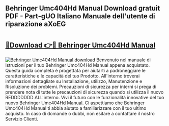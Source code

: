 ## Behringer Umc404Hd Manual Download gratuit PDF - Part-gUO Italiano Manuale dell'utente di riparazione aXoEG

# <h2><a href="http://dfcq4bq.blite.top/?on=Behringer+Umc404Hd+Manual">🔗Download 👉🔴 Behringer Umc404Hd Manual</a></h2>

[![Behringer Umc404Hd Manual download](https://i.imgur.com/lujVjoI.png)](http://dfcq4bq.blite.top/?on=Behringer+Umc404Hd+Manual)
Benvenuto nel manuale di Istruzioni per il tuo Behringer Umc404Hd Manual appena acquistato. Questa guida completa è progettata per aiutarti a padroneggiare le caratteristiche e le capacità del tuo Prodotto. All'interno troverai informazioni dettagliate su Installazione, utilizzo, Manutenzione e Risoluzione dei problemi. Precauzioni di sicurezza per interni si prega di prendere nota di tutte le precauzioni di sicurezza quando si utilizza il nuovo REDDDDDDD ALL'interno. Vivi il futuro con le funzionalità innovative del tuo nuovo Behringer Umc404Hd Manual. Ci aspettiamo che Behringer Umc404Hd Manual ti abbia aiutato a familiarizzare con il tuo ultimo acquisto. In caso di domande o dubbi, non esitare a contattare il nostro Servizio Clienti.
